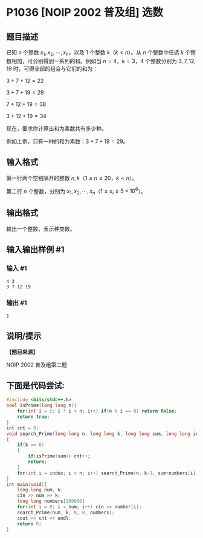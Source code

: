 # P1036 [NOIP 2002 普及组] 选数

## 题目描述

已知 $n$ 个整数 $x_1,x_2,\cdots,x_n$，以及 $1$ 个整数 $k$（$k<n$）。从 $n$ 个整数中任选 $k$ 个整数相加，可分别得到一系列的和。例如当 $n=4$，$k=3$，$4$ 个整数分别为 $3,7,12,19$ 时，可得全部的组合与它们的和为：

$3+7+12=22$

$3+7+19=29$

$7+12+19=38$

$3+12+19=34$

现在，要求你计算出和为素数共有多少种。

例如上例，只有一种的和为素数：$3+7+19=29$。

## 输入格式

第一行两个空格隔开的整数 $n,k$（$1 \le n \le 20$，$k<n$）。

第二行 $n$ 个整数，分别为 $x_1,x_2,\cdots,x_n$（$1 \le x_i \le 5\times 10^6$）。

## 输出格式

输出一个整数，表示种类数。

## 输入输出样例 #1

### 输入 #1

```
4 3
3 7 12 19
```

### 输出 #1

```
1
```

## 说明/提示

**【题目来源】**

NOIP 2002 普及组第二题
## 下面是代码尝试:
```cpp
#include <bits/stdc++.h>
bool isPrime(long long n){
    for(int i = 2; i * i < n; i++) if(n % i == 0) return false;
    return true;
}
int cnt = 0;
void search_Prime(long long n, long long k, long long sum, long long index, long long *numbers)
{
    if(k == 0)
    {
        if(isPrime(sum)) cnt++;
        return;
    }
    for(int i = index; i < n; i++) search_Prime(n, k-1, sum+numbers[i], i+1, numbers);
}
int main(void){
    long long num, k;
    cin >> num >> k;
    long long numbers[100000]
    for(int i = 0; i < num; i++) cin >> number[i];
    search_Prime(num, k, 0, 0, numbers);
    cout << cnt << endl;
    return 0;
}
```
